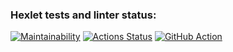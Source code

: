 ### Hexlet tests and linter status:
[![Maintainability](https://api.codeclimate.com/v1/badges/a99a88d28ad37a79dbf6/maintainability)](https://codeclimate.com/github/codeclimate/codeclimate/maintainability)
[![Actions Status](https://github.com/LyudmilaMaksimova/frontend-project-lvl2/workflows/hexlet-check/badge.svg)](https://github.com/LyudmilaMaksimova/frontend-project-lvl2/actions)
[![GitHub Action](https://github.com/github/docs/actions/workflows/main.yml/badge.svg)](https://github.com/LyudmilaMaksimova/frontend-project-lvl2/actions)
